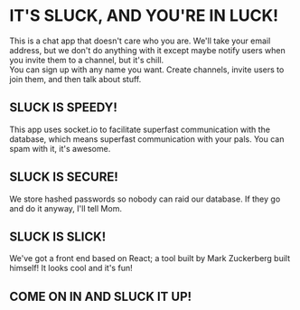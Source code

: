 # IT'S SLUCK, AND YOU'RE IN LUCK!
This is a chat app that doesn't care who you are. We'll take your email address, but we don't do anything with it except maybe notify users when you invite them to a channel, but it's chill.  
You can sign up with any name you want. Create channels, invite users to join them, and then talk about stuff. 

## SLUCK IS SPEEDY!
This app uses socket.io to facilitate superfast communication with the database, which means superfast communication with your pals. You can spam with it, it's awesome. 

## SLUCK IS SECURE!
We store hashed passwords so nobody can raid our database. If they go and do it anyway, I'll tell Mom.

## SLUCK IS SLICK!
We've got a front end based on React; a tool built by Mark Zuckerberg built himself! It looks cool and it's fun!

## COME ON IN AND SLUCK IT UP!